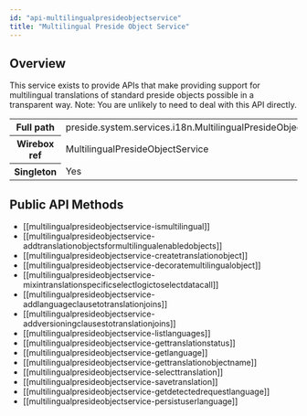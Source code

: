 ```yaml
---
id: "api-multilingualpresideobjectservice"
title: "Multilingual Preside Object Service"
---
```



## Overview




This service exists to provide APIs that make providing support for multilingual
translations of standard preside objects possible in a transparent way. Note: You are
unlikely to need to deal with this API directly.<div class="table-responsive"><table class="table table-condensed"><tr><th>Full path</th><td>preside.system.services.i18n.MultilingualPresideObjectService</td></tr><tr><th>Wirebox ref</th><td>MultilingualPresideObjectService</td></tr><tr><th>Singleton</th><td>Yes</td></tr></table></div>

## Public API Methods

* [[multilingualpresideobjectservice-ismultilingual]]
* [[multilingualpresideobjectservice-addtranslationobjectsformultilingualenabledobjects]]
* [[multilingualpresideobjectservice-createtranslationobject]]
* [[multilingualpresideobjectservice-decoratemultilingualobject]]
* [[multilingualpresideobjectservice-mixintranslationspecificselectlogictoselectdatacall]]
* [[multilingualpresideobjectservice-addlanguageclausetotranslationjoins]]
* [[multilingualpresideobjectservice-addversioningclausestotranslationjoins]]
* [[multilingualpresideobjectservice-listlanguages]]
* [[multilingualpresideobjectservice-gettranslationstatus]]
* [[multilingualpresideobjectservice-getlanguage]]
* [[multilingualpresideobjectservice-gettranslationobjectname]]
* [[multilingualpresideobjectservice-selecttranslation]]
* [[multilingualpresideobjectservice-savetranslation]]
* [[multilingualpresideobjectservice-getdetectedrequestlanguage]]
* [[multilingualpresideobjectservice-persistuserlanguage]]